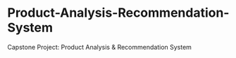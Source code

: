 # Product-Analysis-Recommendation-System
Capstone Project:  Product Analysis &amp; Recommendation System
